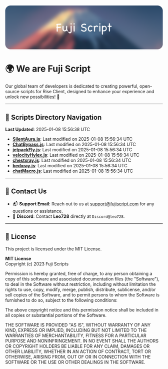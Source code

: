 ![Banner](.github/b.webp)

# 🌍 **We are Fuji Script**

Our global team of developers is dedicated to creating powerful, open-source scripts for Rise Client, designed to enhance your experience and unlock new possibilities! 🌟

---
<!-- SCRIPTS_NAVIGATION_START -->
## 📂 **Scripts Directory Navigation**

**Last Updated**: 2025-01-08 15:56:38 UTC

- **[SilentAura.js](scripts/SilentAura.js)**: Last modified on 2025-01-08 15:56:34 UTC
- **[ChatBypass.js](scripts/ChatBypass.js)**: Last modified on 2025-01-08 15:56:34 UTC
- **[jetpackFly.js](scripts/jetpackFly.js)**: Last modified on 2025-01-08 15:56:34 UTC
- **[velocityHylex.js](scripts/velocityHylex.js)**: Last modified on 2025-01-08 15:56:34 UTC
- **[chestxray.js](scripts/chestxray.js)**: Last modified on 2025-01-08 15:56:34 UTC
- **[bedxray.js](scripts/bedxray.js)**: Last modified on 2025-01-08 15:56:34 UTC
- **[chatMacro.js](scripts/chatMacro.js)**: Last modified on 2025-01-08 15:56:34 UTC

<!-- SCRIPTS_NAVIGATION_END -->

---

## 💬 **Contact Us**  
- 📬 **Support Email**: Reach out to us at [support@fujiscript.com](mailto:support@fujiscript.com) for any questions or assistance.  
- 💬 **Discord**: Contact **Leo728** directly at `Discord@leo728`.

---

## 📜 **License**

This project is licensed under the MIT License.  

**MIT License**  
Copyright (c) 2023 Fuji Scripts  

Permission is hereby granted, free of charge, to any person obtaining a copy of this software and associated documentation files (the "Software"), to deal in the Software without restriction, including without limitation the rights to use, copy, modify, merge, publish, distribute, sublicense, and/or sell copies of the Software, and to permit persons to whom the Software is furnished to do so, subject to the following conditions:  

The above copyright notice and this permission notice shall be included in all copies or substantial portions of the Software.  

THE SOFTWARE IS PROVIDED "AS IS", WITHOUT WARRANTY OF ANY KIND, EXPRESS OR IMPLIED, INCLUDING BUT NOT LIMITED TO THE WARRANTIES OF MERCHANTABILITY, FITNESS FOR A PARTICULAR PURPOSE AND NONINFRINGEMENT. IN NO EVENT SHALL THE AUTHORS OR COPYRIGHT HOLDERS BE LIABLE FOR ANY CLAIM, DAMAGES OR OTHER LIABILITY, WHETHER IN AN ACTION OF CONTRACT, TORT OR OTHERWISE, ARISING FROM, OUT OF OR IN CONNECTION WITH THE SOFTWARE OR THE USE OR OTHER DEALINGS IN THE SOFTWARE.  
